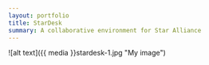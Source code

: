 ```yaml
---
layout: portfolio
title: StarDesk
summary: A collaborative environment for Star Alliance
---
```


![alt text]({{ media }}stardesk-1.jpg "My image")  